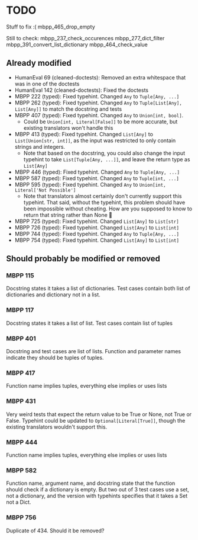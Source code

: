 # TODO

Stuff to fix :(
mbpp_465_drop_empty

Still to check:
mbpp_237_check_occurences
mbpp_277_dict_filter
mbpp_391_convert_list_dictionary
mbpp_464_check_value


## Already modified

- HumanEval 69 (cleaned-doctests): Removed an extra whitespace that was in one of the doctests
- HumanEval 142 (cleaned-doctests): Fixed the doctests
- MBPP 222 (typed): Fixed typehint. Changed `Any` to `Tuple[Any, ...]`
- MBPP 262 (typed): Fixed typehint. Changed `Any` to `Tuple[List[Any], List[Any]]` to match the docstring and tests
- MBPP 407 (typed): Fixed typehint. Changed `Any` to `Union[int, bool]`.
  - Could be `Union[int, Literal[False]]` to be more accurate, but existing translators won't handle this
- MBPP 413 (typed): Fixed typehint. Changed `List[Any]` to `List[Union[str, int]]`, as the input was restricted to only contain strings and integers.
  - Note that based on the docstring, you could also change the input typehint to take `List[Tuple[Any, ...]]`, and leave the return type as `List[Any]`
- MBPP 446 (typed): Fixed typehint. Changed `Any` to `Tuple[Any, ...]`
- MBPP 587 (typed): Fixed typehint. Changed `Any` to `Tuple[int, ...]`
- MBPP 595 (typed): Fixed typehint. Changed `Any` to `Union[int, Literal['Not Possible']`
  - Note that translators almost certainly don't currently support this typehint. That said, without the typehint, this problem should have been impossible without cheating. How are you supposed to know to return that string rather than None :facepalm:
- MBPP 725 (typed): Fixed typehint. Changed `List[Any]` to `List[str]`
- MBPP 726 (typed): Fixed typehint. Changed `List[Any]` to `List[int]`
- MBPP 744 (typed): Fixed typehint. Changed `Any` to `Tuple[Any, ...]`
- MBPP 754 (typed): Fixed typehint. Changed `List[Any]` to `List[int]`

## Should probably be modified or removed

### MBPP 115
Docstring states it takes a list of dictionaries. Test cases contain both list of dictionaries and dictionary not in a list.

### MBPP 117
Docstring states it takes a list of list. Test cases contain list of tuples

### MBPP 401
Docstring and test cases are list of lists. Function and parameter names indicate they should be tuples of tuples.

### MBPP 417
Function name implies tuples, everything else implies or uses lists

### MBPP 431
Very weird tests that expect the return value to be True or None, not True or False. Typehint could be updated to `Optional[Literal[True]]`, though the existing translators wouldn't support this.

### MBPP 444
Function name implies tuples, everything else implies or uses lists

### MBPP 582
Function name, argument name, and docstring state that the function should check if a dictionary is empty. But two out of 3 test cases use a set, not a dictionary, and the version with typehints specifies that it takes a Set not a Dict.

### MBPP 756
Duplicate of 434. Should it be removed?
